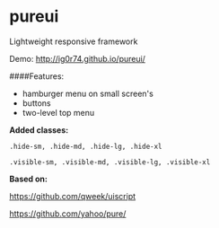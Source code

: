 pureui
======

Lightweight responsive framework

Demo: http://ig0r74.github.io/pureui/

####Features:
* hamburger menu on small screen's
* buttons
* two-level top menu
 
**Added classes:**

    .hide-sm, .hide-md, .hide-lg, .hide-xl

    .visible-sm, .visible-md, .visible-lg, .visible-xl

**Based on:**

https://github.com/qweek/uiscript

https://github.com/yahoo/pure/
